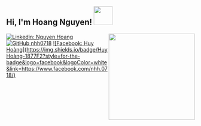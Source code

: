 <h2> Hi, I'm Hoang Nguyen! <img src="https://media.giphy.com/media/mGcNjsfWAjY5AEZNw6/giphy.gif" width="50"></h2>
<img align='right' src="https://media.giphy.com/media/MVN4gefJf2R8Y/giphy.gif" width="230">

[![Linkedin: Nguyen Hoang](https://img.shields.io/badge/-nhh1807-blue?style=flat-square&logo=Linkedin&logoColor=white&link=https://www.linkedin.com/in/nhh1807/)](https://www.linkedin.com/in/nhh1807/)
[![GitHub nhh0718](https://img.shields.io/github/followers/nhh0718?style=social)](https://github.com/nhh0718)
[![Facebook: Huy Hoàng](https://img.shields.io/badge/Huy Hoàng-1877F2?style=for-the-badge&logo=facebook&logoColor=white&link=https://www.facebook.com/nhh.0718/)](https://www.facebook.com/nhh.0718/)
